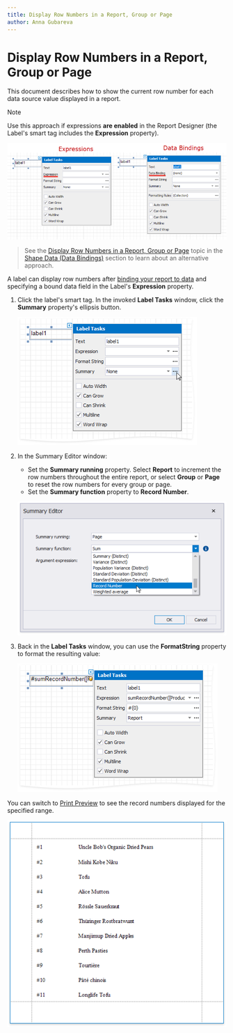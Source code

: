 ```yaml
---
title: Display Row Numbers in a Report, Group or Page
author: Anna Gubareva
---
```

# Display Row Numbers in a Report, Group or Page

This document describes how to show the current row number for each data source value displayed in a report.

> [!NOTE]
> Use this approach if expressions **are enabled** in the Report Designer (the Label's smart tag includes the **Expression** property).
>
> ![](../../../../../images/eurd-label-expression-binding-modes.png)

> See the [Display Row Numbers in a Report, Group or Page](../shape-data-data-bindings/display-row-numbers-in-a-report-group-or-page.md) topic in the [Shape Data (Data Bindings)](../shape-data-data-bindings.md) section to learn about an alternative approach.

A label can display row numbers after [binding your report to data](../../bind-to-data.md) and specifying a bound data field in the Label's **Expression** property.

1. Click the label's smart tag. In the invoked **Label Tasks** window, click the **Summary** property's ellipsis button.
	
	![](../../../../../images/eurd-win-shaping-row-numbers-summary-running.png)

2. In the Summary Editor window:

	* Set the **Summary running** property. Select **Report** to increment the row numbers throughout the entire report, or select **Group** or **Page** to reset the row numbers for every group or page.
	* Set the **Summary function** property to **Record Number**.
	
	![](../../../../../images/eurd-win-shaping-row-numbers-expression-property.png)

3. Back in the **Label Tasks** window, you can use the **FormatString** property to format the resulting value:
	
	![](../../../../../images/eurd-win-shaping-row-numbers-format-string.png)

You can switch to [Print Preview](../../preview-print-and-export-reports.md) to see the record numbers displayed for the specified range.

![](../../../../../images/eurd-win-shaping-row-numbers-result.png)